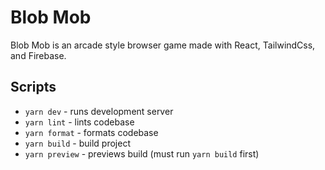 # Blob Mob

Blob Mob is an arcade style browser game made with React, TailwindCss, and Firebase.

## Scripts

- `yarn dev` - runs development server
- `yarn lint` - lints codebase
- `yarn format` - formats codebase
- `yarn build` - build project
- `yarn preview` - previews build (must run `yarn build` first)
